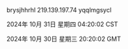brysjhhrhl 219.139.197.74 yqqlmgsycl

2024年 10月 31日 星期四 04:20:02 CST

2024年 10月 30日 星期三 20:20:02 GMT
